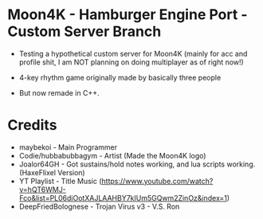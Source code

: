 # Moon4K - Hamburger Engine Port - Custom Server Branch

* Testing a hypothetical custom server for Moon4K (mainly for acc and profile shit, I am NOT planning on doing multiplayer as of right now!)

* 4-key rhythm game originally made by basically three people

* But now remade in C++.

# Credits

* maybekoi - Main Programmer
* Codie/hubbabubbagym - Artist (Made the Moon4K logo)
* Joalor64GH - Got sustains/hold notes working, and lua scripts working. (HaxeFlixel Version)
* YT Playlist - Title Music (https://www.youtube.com/watch?v=hQT6WMJ-Fco&list=PL06diOotXAJLAAHBY7kIUm5GQwm2ZinOz&index=1)
* DeepFriedBolognese - Trojan Virus v3 - V.S. Ron